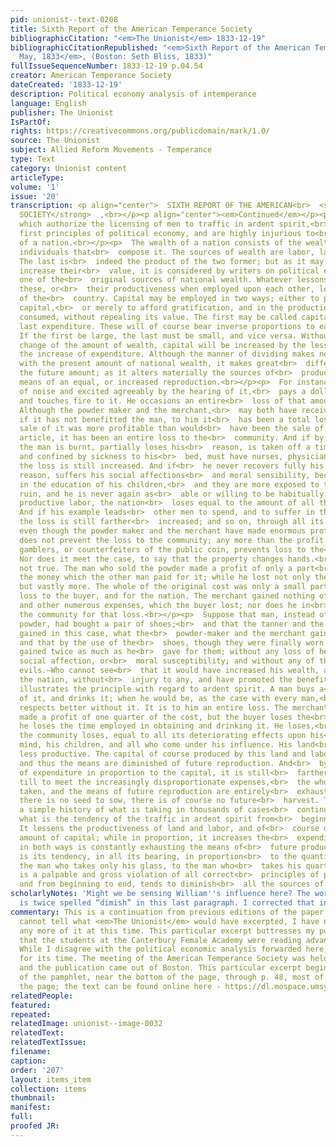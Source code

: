 ```yaml
---
pid: unionist--text-0208
title: Sixth Report of the American Temperance Society
bibliographicCitation: "<em>The Unionist</em> 1833-12-19"
bibliographicCitationRepublished: "<em>Sixth Report of the American Temperance Society,
  May, 1833</em>, (Boston: Seth Bliss, 1833)"
fullIssueSequenceNumber: 1833-12-19 p.04.54
creator: American Temperance Society
dateCreated: '1833-12-19'
description: Political economy analysis of intemperance
language: English
publisher: The Unionist
IsPartOf: 
rights: https://creativecommons.org/publicdomain/mark/1.0/
source: The Unionist
subject: Allied Reform Movements - Temperance
type: Text
category: Unionist content
articleType: 
volume: '1'
issue: '20'
transcription: <p align="center">  SIXTH REPORT OF THE AMERICAN<br>  <strong>TEMPERANCE
  SOCIETY</strong>  ,<br></p><p align="center"><em>Continued</em></p><p>  IV. Laws
  which authorize the licensing of men to traffic in ardent spirit,<br>  violate the
  first principles of political economy, and are highly injurious to<br>  the wealth
  of a nation.<br></p><p>  The wealth of a nation consists of the wealth of all the
  individuals that<br>  compose it. The sources of wealth are labor, land, and capital.
  The last is<br>  indeed the product of the two former; but as it may be used to
  increase their<br>  value, it is considered by writers on political economy, as
  one of the<br>  original sources of national wealth. Whatever lessons either of
  these, or<br>  their productiveness when employed upon each other, lessens the wealth
  of the<br>  country. Capital may be employed in two ways; either to produce new
  capital,<br>  or merely to afford gratification, and in the production of that gratification<br>  he
  consumed, without repealing its value. The first may be called capital, and<br>  the
  last expenditure. These will of course bear inverse proportions to each<br>  other.
  If the first be large, the last must be small, and vice versa. Without<br>  any
  change of the amount of wealth, capital will be increased by the lessened<br>  by
  the increase of expenditure. Although the manner of dividing makes no<br>  difference
  with the present amount of national wealth, it makes great<br>  difference with
  the future amount; as it alters materially the sources of<br>  producing it, the
  means of an equal, or increased reproduction.<br></p><p>  For instance, a man fond
  of noise and excited agreeably by the hearing of it,<br>  pays a dollar for gunpowder,
  and touches fire to it. He occasions an entire<br>  loss of that amount of property.
  Although the powder maker and the merchant,<br>  may both have received their pay,
  if it has not benefitted the man, to him it<br>  has been a total loss; and if the
  sale of it was more profitable than would<br>  have been the sale of some useful
  article, it has been an entire loss to the<br>  community. And if by the explosion
  the man is burnt, partially loses his<br>  reason, is taken off a time from business,
  and confined by sickness to his<br>  bed, must have nurses, physicians, &amp;c.
  the loss is still increased. And if<br>  he never recovers fully his health, or
  reason, suffers his social affections<br>  and moral sensibility, becomes less faithful
  in the education of his children,<br>  and they are more exposed to temptation and
  ruin, and he is never again as<br>  able or willing to be habitually employed in
  productive labor, the nation<br>  loses equal to the amount of all these put together.
  And if his example leads<br>  other men to spend, and to suffer in the same way,
  the loss is still farther<br>  increased; and so on, through all its effects.<br></p><p>  And
  even though the powder maker and the merchant have made enormous profit,<br>  this
  does not prevent the loss to the community; any more than the profit of<br>  lottery
  gamblers, or counterfeiters of the public coin, prevents loss to the<br>  community.
  Nor does it meet the case, to say that the property changes hands.<br>  This is
  not true. The man who sold the powder made a profit of only a part<br>  even of
  the money which the other man paid for it; while he lost not only the<br>  whole,
  but vastly more. The whole of the original cost was only a small part<br>  of the
  loss to the buyer, and for the nation. The merchant gained nothing of<br>  the time,
  and other numerous expenses, which the buyer lost; nor does he in<br>  any way remunerate
  the community for that loss.<br></p><p>  Suppose that man, instead of buying the
  powder, had bought a pair of shoes;<br>  and that the tanner and the shoemaker had
  gained in this case, what the<br>  powder-maker and the merchant gained in the other;
  and that by the use of the<br>  shoes, though they were finally worn out, the man
  gained twice as much as he<br>  gave for them; without any loss of health, or reason,
  social affection, or<br>  moral susceptibility; and without any of the consequent
  evils.—Who cannot see<br>  that it would have increased his wealth, and that of
  the nation, without<br>  injury to any, and have promoted the benefit of all.<br></p><p>  This
  illustrates the principle with regard to ardent spirit. A man buys a<br>  quantity
  of it, and drinks it; when he would be, as the case with every man,<br>  in all
  respects better without it. It is to him an entire loss. The merchant<br>  may have
  made a profit of one quarter of the cost, but the buyer loses the<br>  whole; and
  he loses the time employed in obtaining and drinking it. He loses,<br>  also, and
  the community loses, equal to all its deteriorating effects upon his<br>  body and
  mind, his children, and all who come under his influence. His land<br>  becomes
  less productive. The capital of course produced by this land and labor<br>  is diminished;
  and thus the means are diminished of future reproduction. And<br>  by the increase
  of expenditure in proportion to the capital, it is still<br>  farther diminished,
  till to meet the increasingly disproportionate expenses,<br>  the whole is often
  taken, and the means of future reproduction are entirely<br>  exhausted. And if
  there is no seed to sow, there is of course no future<br>  harvest. This is but
  a simple history of what is taking in thousands of cases<br>  continually; and of
  what is the tendency of the traffic in ardent spirit from<br>  beginning to end.
  It lessens the productiveness of land and labor, and of<br>  course diminishes the
  amount of capital; while in proportion, it increases the<br>  expenditure, and thus
  in both ways is constantly exhausting the means of<br>  future production. And this
  is its tendency, in all its bearing, in proportion<br>  to the quantity used, from
  the man who takes only his glass, to the man who<br>  takes his quart a day. It
  is a palpable and gross violation of all correct<br>  principles of political economy;
  and from beginning to end, tends to diminish<br>  all the sources of national wealth.<br></p>
scholarlyNotes: 'Might we be sensing William''s influence here? The word “diminish”
  is twice spelled “dimish” in this last paragraph. I corrected that in this transcription. '
commentary: This is a continuation from previous editions of the paper. Because I
  cannot tell what <em>The Unionist</em> would have excerpted, I have not included
  any more of it at this time. This particular excerpt buttresses my published contention
  that the students at the Canterbury Female Academy were reading advanced philosophy.
  While I disagree with the political economic analysis forwarded here, it is sophisticated
  for its time. The meeting of the American Temperance Society was held in May 1833,
  and the publication came out of Boston. This particular excerpt begins on p. 46
  of the pamphlet, near the bottom of the page, through p. 48, most of the way down
  the page; the text can be found online here - https://dl.mospace.umsystem.edu/umsl/islandora/object/umsl%3A202880#page/1/mode/2up
relatedPeople: 
featured: 
repeated: 
relatedImage: unionist--image-0032
relatedText: 
relatedTextIssue: 
filename: 
caption: 
order: '207'
layout: items_item
collection: items
thumbnail: 
manifest: 
full: 
proofed JR: 
---
```

